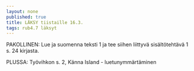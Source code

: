 ```yaml
---
layout: none
published: true
title: LÄKSY tiistaille 16.3.
tags: rub4.7 läksyt
---
```

PAKOLLINEN: Lue ja suomenna teksti 1 ja tee siihen liittyvä sisältötehtävä 1 s. 24 kirjasta.

PLUSSA: Työvihkon s. 2, Känna Island - luetunymmärtäminen